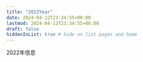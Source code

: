 ```yaml
---
title: "2022Year"
date: 2024-04-12T23:34:55+08:00
lastmod: 2024-04-12T23:34:55+08:00
draft: false
hiddenInList: true # hide on list pages and home
---
```


2022年信息